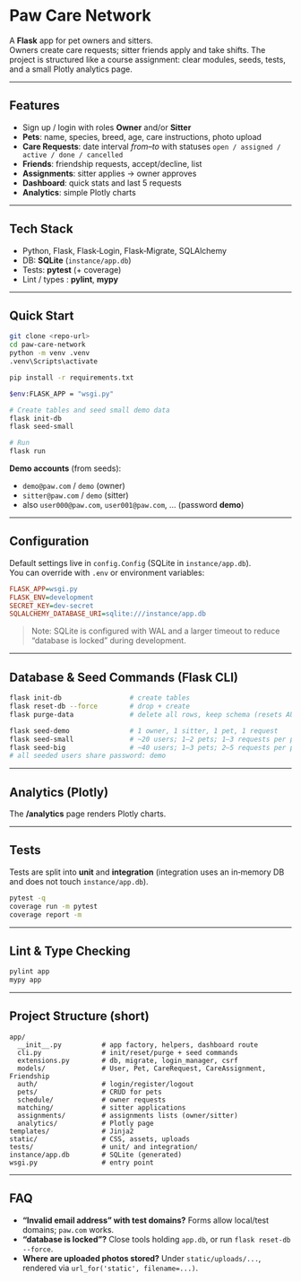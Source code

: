# Paw Care Network

A **Flask** app for pet owners and sitters.  
Owners create care requests; sitter friends apply and take shifts. The project is structured like a course assignment: clear modules, seeds, tests, and a small Plotly analytics page.

---

## Features
- Sign up / login with roles **Owner** and/or **Sitter**
- **Pets**: name, species, breed, age, care instructions, photo upload
- **Care Requests**: date interval *from–to* with statuses `open / assigned / active / done / cancelled`
- **Friends**: friendship requests, accept/decline, list
- **Assignments**: sitter applies → owner approves
- **Dashboard**: quick stats and last 5 requests
- **Analytics**: simple Plotly charts

---

## Tech Stack
- Python, Flask, Flask‑Login, Flask‑Migrate, SQLAlchemy  
- DB: **SQLite** (`instance/app.db`)  
- Tests: **pytest** (+ coverage)  
- Lint / types : **pylint**, **mypy**

---

## Quick Start

```bash
git clone <repo-url>
cd paw-care-network
python -m venv .venv
.venv\Scripts\activate

pip install -r requirements.txt

$env:FLASK_APP = "wsgi.py"

# Create tables and seed small demo data
flask init-db
flask seed-small

# Run
flask run
```

**Demo accounts** (from seeds):  
- `demo@paw.com` / `demo` (owner)  
- `sitter@paw.com` / `demo` (sitter)  
- also `user000@paw.com`, `user001@paw.com`, … (password **demo**)

---

## Configuration
Default settings live in `config.Config` (SQLite in `instance/app.db`).  
You can override with `.env` or environment variables:

```ini
FLASK_APP=wsgi.py
FLASK_ENV=development
SECRET_KEY=dev-secret
SQLALCHEMY_DATABASE_URI=sqlite:///instance/app.db
```

> Note: SQLite is configured with WAL and a larger timeout to reduce “database is locked” during development.

---

## Database & Seed Commands (Flask CLI)

```bash
flask init-db                 # create tables
flask reset-db --force        # drop + create 
flask purge-data              # delete all rows, keep schema (resets AUTOINCREMENT on SQLite)

flask seed-demo               # 1 owner, 1 sitter, 1 pet, 1 request
flask seed-small              # ~20 users; 1–2 pets; 1–3 requests per pet
flask seed-big                # ~40 users; 1–3 pets; 2–5 requests per pet
# all seeded users share password: demo
```

---

## Analytics (Plotly)
The **/analytics** page renders Plotly charts.

---

## Tests
Tests are split into **unit** and **integration** (integration uses an in‑memory DB and does not touch `instance/app.db`).

```bash
pytest -q
coverage run -m pytest
coverage report -m   
```

---

## Lint & Type Checking 

```bash
pylint app
mypy app
```

---

## Project Structure (short)

```
app/
  __init__.py          # app factory, helpers, dashboard route
  cli.py               # init/reset/purge + seed commands
  extensions.py        # db, migrate, login_manager, csrf
  models/              # User, Pet, CareRequest, CareAssignment, Friendship
  auth/                # login/register/logout
  pets/                # CRUD for pets
  schedule/            # owner requests
  matching/            # sitter applications
  assignments/         # assignments lists (owner/sitter)
  analytics/           # Plotly page
templates/             # Jinja2
static/                # CSS, assets, uploads
tests/                 # unit/ and integration/
instance/app.db        # SQLite (generated)
wsgi.py                # entry point
```

---

## FAQ
- **“Invalid email address” with test domains?** Forms allow local/test domains; `paw.com` works.  
- **“database is locked”?** Close tools holding `app.db`, or run `flask reset-db --force`.  
- **Where are uploaded photos stored?** Under `static/uploads/...`, rendered via `url_for('static', filename=...)`.
